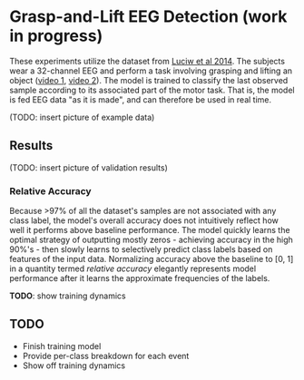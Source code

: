 # Grasp-and-Lift EEG Detection (work in progress)
These experiments utilize the dataset from [Luciw et al 2014](https://www.nature.com/articles/sdata201447). The subjects wear a 32-channel EEG and perform a task involving grasping and lifting an object ([video 1](https://grasplifteeg.nyc3.digitaloceanspaces.com/41597_2014_BFsdata201447_MOESM69_ESM.avi), [video 2](https://grasplifteeg.nyc3.digitaloceanspaces.com/41597_2014_BFsdata201447_MOESM70_ESM.avi)). The model is trained to classify the last observed sample according to its associated part of the motor task. That is, the model is fed EEG data "as it is made", and can therefore be used in real time.

(TODO: insert picture of example data)

## Results
(TODO: insert picture of validation results)

### Relative Accuracy
Because >97% of all the dataset's samples are not associated with any class label, the model's overall accuracy does not intuitively reflect how well it performs above baseline performance. The model quickly learns the optimal strategy of outputting mostly zeros - achieving accuracy in the high 90%'s - then slowly learns to selectively predict class labels based on features of the input data. Normalizing accuracy above the baseline to [0, 1] in a quantity termed *relative accuracy* elegantly represents model performance after it learns the approximate frequencies of the labels.

**TODO**: show training dynamics

## TODO
- Finish training model
- Provide per-class breakdown for each event
- Show off training dynamics